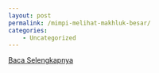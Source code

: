 ```yaml
---
layout: post
permalink: /mimpi-melihat-makhluk-besar/
categories:
    - Uncategorized
---
```


[Baca Selengkapnya](/03)